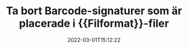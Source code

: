 ---
############################# Static ############################
layout: "auto-gen-signature"
date: 2022-03-01T15:12:22
draft: false
operation: Delete
signaturetype: Barcode
fileformat: Xlsm
productName: .NET
lang: sv
productCode: net
otherformats: pdf doc docx docm dot dotm dotx odt ott rtf xls xlsx xlsm xlsb csv ods ots xltx xltm ppt pptx pps ppsx odp otp potx potm pptm ppsm
breadcrumb: Put Barcode signature on Xlsm for C#

############################# Head ############################
head_title: "Ta bort Barcode-signaturer från Xlsm-filer via C#"
head_description: "Radering av specifika Barcode-signaturer från signerade Xlsm-dokument kan enkelt utföras med kort .NET-kod."

############################# Header ############################
title: "Ta bort Barcode-signaturer som är placerade i {{Filformat}}-filer"
description: "Ta bort olika Barcode-signaturer från {{Filformat}}-dokument. Att ta bort Barcode-signaturer kräver enkel C#-kod."
bg_image: "https://cms.admin.containerize.com/templates/aspose/App_Themes/V3/images/bg/header1.png"
bg_overlay: false
button:
    enable: true

############################# SubMenu ############################
submenu:
    enable: true

    left:
        img_alt: "GroupDocs.Signature for .NET"
        image: "https://cms.admin.containerize.com/templates/groupdocs/images/product-logos/90x90-noborder/groupdocs-signature-net.png"
        product: "GroupDocs.Signature"
        platform: ".NET"



############################# About ############################
about:
    enable: true
    title: "Få information om GroupDocs.Signature for .NET API-funktioner"
    content: |
        [GroupDocs.Signature for .NET](https://products.groupdocs.com/signature/net/) API ger många sätt att behandla dina dokument med elektroniska signaturer. Digitala signaturer som texter, bilder, digitala certifikat, streckkoder, QR-koder, stämplar eller metadata finns tillgängliga. Kunder har möjlighet att lägga till, ta bort, uppdatera, verifiera eller söka digitala signaturer i PDF-filer, MS Word-dokument, MS Excel-arbetsböcker, MS PowerPoint-presentationer, Adobe Photoshop-filer och olika bildformat. Ett stort antal användbara funktioner och inställningar tillhandahålls.
    

############################# Steps ############################
steps:
    enable: true
    title_left: "Hur man tar bort Barcode-signaturer från ditt {{Filformat}}-dokument"
    content_left: |
        [GroupDocs.Signature for .NET](https://products.groupdocs.com/signature/net/) tillhandahåller användbar funktion för att rensa {{Filformat}} dokument från Barcode signaturer med några rader kod.
        
        * Först, instansiera signaturobjekt som skickar sökvägen till ditt dokument som en konstruktorparameter.
        * Skapa sedan ett lämpligt signaturobjekt och ställ in dess unika identifierare.
        * Efter det, åberopa Delete-metoden som skickar signaturobjekt som måste tas bort.
        * Slutligen resultat av processdrift.

    title_right: "Systemkrav"
    content_right: |
        GroupDocs.Signature for .NET stöds på alla större plattformar och operativsystem. Innan du kör koden nedan, se till att du har följande förutsättningar installerade på ditt system.

        * Operativsystem: Microsoft Windows, Linux, MacOS
        * Utvecklingsmiljöer: Microsoft Visual Studio, Xamarin, MonoDevelop
        * Frameworks: .NET Framework, .NET Standard, .NET Core, Mono
        * Ladda ner den senaste versionen av GroupDocs.Signature for .NET från [Nuget](https://www.nuget.org/packages/groupdocs.signature)
         
    code: |
        ```csharp    
                
        // Set up input Xlsm file
        string filePath = "input.xlsm";

        // Instantiate Signature for input file
        using (GroupDocs.Signature.Signature signature = new GroupDocs.Signature.Signature(filePath))
        {
                // Id of signature which is supposed to be deleted
                // such Id may be obtained as result of search operation
                string id = "07f83369-318b-41ad-a843-732417b912c2";

                // provide signature features to delete
                // set up particular signature id
                BarcodeSignature signatureToDelete = new BarcodeSignature(id);

                // delete signature
                bool deleteResult = signature.Delete(signatureToDelete);

                // process deletion result
                if (deleteResult)
                {
                    Console.WriteLine("Signature was deleted successfully!");
                }
        }
        ```

############################# Demos ############################
demos:
    enable: true
    title: "Signering med Barcode signaturer Live Demo"
    content: |
       Lägg till olika elektroniska signaturer i filen Xlsm just nu genom att besöka webbplatsen [GroupDocs.Signature App](https://products.groupdocs.app/signature/family).          

############################# More Formats ############################
more_formats:
    enable: true
    title: "Ta bort dina Barcode-signaturer med C#"
    content: |
        "Radering av e-signaturer som lagts till i olika dokumentformat. Ta bort signaturer snabbt utan extra kod."
    format: 
       
       
back_to_top:
    enable: true
---